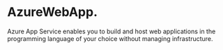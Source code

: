 # AzureWebApp.
Azure App Service enables you to build and host web applications in the programming language of your choice without managing infrastructure. 
